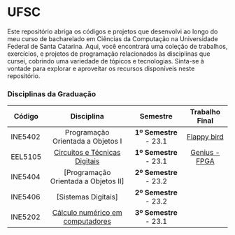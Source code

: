 # UFSC
Este repositório abriga os códigos e projetos que desenvolvi ao longo do meu curso de bacharelado em Ciências da Computação na Universidade Federal de Santa Catarina. Aqui, você encontrará uma coleção de trabalhos, exercícios, e projetos de programação relacionados às disciplinas que cursei, cobrindo uma variedade de tópicos e tecnologias. Sinta-se à vontade para explorar e aproveitar os recursos disponíveis neste repositório.

### Disciplinas da Graduação

| Código  | Disciplina                | Semestre | Trabalho Final |
| ------  | :-----------------------: | :--------: | :-------------: |
| INE5402 | Programação Orientada a Objetos I | **1º Semestre** - 23.1 | [Flappy bird](https://github.com/victoriavllso/flappy-bird) |
| EEL5105 | [Circuitos e Técnicas Digitais](https://github.com/victoriavllso/Circuitos-e-tecnicas-digitais) | **1º Semestre** - 23.1 | [Genius - FPGA](https://github.com/victoriavllso/Circuitos-e-tecnicas-digitais/tree/main/GENIUS)
| INE5404 | [Programação Orientada a Objetos II]| **2º Semestre** - 23.2 |  |
| INE5406 | [Sistemas Digitais]| **2º Semestre** - 23.2 |  |
| INE5202 | [Cálculo numérico em computadores](https://github.com/victoriavllso/UFSC/tree/main/C%C3%A1lculo%20num%C3%A9rico%20em%20computadores) | **3º Semestre** - 23.1 | 


